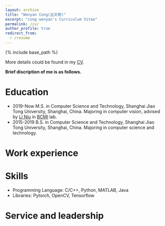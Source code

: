 ```yaml
---
layout: archive
title: "Wenyan Cong(丛文艳)"
excerpt: "cong wenyan's Curriculum Vitae"
permalink: /cv/
author_profile: true
redirect_from:
  - /resume
---
```


{% include base_path %}

More details could be found in my [CV](). 

**Brief discription of me is as follows.**

Education
======
* 2019-Now M.S. in Computer Science and Technology, Shanghai Jiao Tong University, Shanghai, China. Majoring in computer vision, advised by [Li Niu](http://bcmi.sjtu.edu.cn/home/niuli/) in [BCMI](http://bcmi.sjtu.edu.cn) lab.
* 2015-2019 B.S. in Computer Science and Technology, Shanghai Jiao Tong University, Shanghai, China. Majoring in computer science and technology.


Work experience
======


Skills
======
* Programming Language: C/C++, Python, MATLAB, Java
* Libraries: Pytorch, OpenCV, Tensorflow


Service and leadership
======
